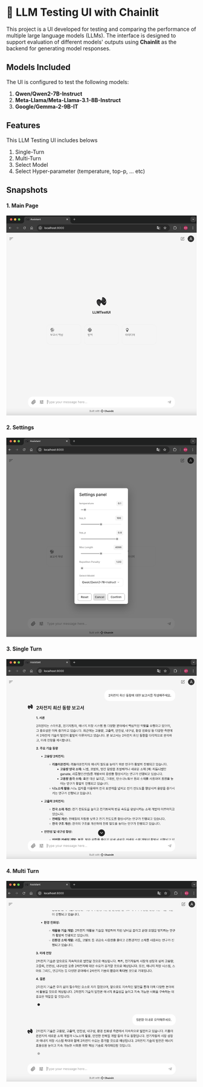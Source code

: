 # 🚀 LLM Testing UI with Chainlit

This project is a UI developed for testing and comparing the performance of multiple large language models (LLMs). 
The interface is designed to support evaluation of different models' outputs using **Chainlit** as the backend for generating model responses.

## Models Included
The UI is configured to test the following models:
1. **Qwen/Qwen2-7B-Instruct**
2. **Meta-Llama/Meta-Llama-3.1-8B-Instruct**
3. **Google/Gemma-2-9B-IT**

## Features
This LLM Testing UI includes belows
1. Single-Turn
2. Multi-Turn
3. Select Model
4. Select Hyper-parameter (temperature, top-p, ... etc)

## Snapshots
#### 1. Main Page
![main](public/main.png)
#### 2. Settings
![main](public/settings.png)
#### 3. Single Turn
![main](public/single.png)
#### 4. Multi Turn
![main](public/multi.png)
